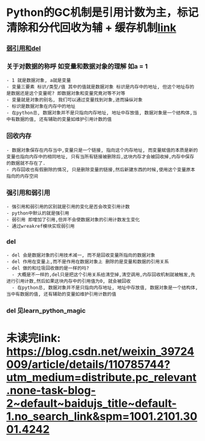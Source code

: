 # Python的GC机制是引用计数为主，标记清除和分代回收为辅 + 缓存机制[link](https://blog.csdn.net/qq_37388085/article/details/105852718)
### [弱引用和del](https://www.cnblogs.com/marsggbo/p/14831456.html)
### 关于对数据的称呼 如变量和数据对象的理解 如a = 1
    - 1 就是数据对象, a就是变量
    - 变量三要素 标识/类型/值 其中的值就是数据对象 标识是内存中的地址, 但这个地址存的是数据还是这个变量呢? 即数据对象和变量究竟对等不对等
    - 变量就是对象的别名, 我们可以通过变量找到对象,进而操纵对象
    - 标识是数据对象在内存中的地址
    - 在python总, 数据对象并不是只指向内存地址, 地址中存放值, 数据对象是一个结构体,当中有数据的值, 还有辅助的变量如维护引用计数的值
### 回收内存
    - 数据对象保存在内存当中,变量只是一个链接, 指向这个内存地址, 而变量赋值的本质是新的变量也指向内存中的相同地址, 只有当所有链接被删除后,这块内存才会被回收掉,内存中保存的数据就不存在了.
    - 内存回收也有假删除的情况, 只是删除变量的链接,然后新建东西的时候,使用这个变量原本指向的内存空间
### 强引用和弱引用
    - 强引用和弱引用的区别就是引用的变化是否会改变引用计数
    - python中默认的就是强引用
    - 弱引用 即增加了引用,但并不会使数据对象的引用计数发生变化
    - 通过wreakref模块实现弱引用
### del
    - del 会是数据对象的引用技术减一, 而不是回收变量所指向的数据对象
    - del 作用在变量上,而不是作用在数据对象上 删除的是变量和数据的引用关系
    - del 做的和垃圾回收做的是一样的吗?
      - 大概是不一样的,del只是把这个引用关系给清空掉,清空调用,内存回收机制就被触发,先进行引用计数,然后如果这块内存中的引用值为0, 就会被回收
      - 在python总, 数据对象并不是只指向内存地址, 地址中存放值, 数据对象是一个结构体,当中有数据的值, 还有辅助的变量如维护引用计数的值
### __del__ 见learn_python_magic

# 未读完link: https://blog.csdn.net/weixin_39724009/article/details/110785744?utm_medium=distribute.pc_relevant.none-task-blog-2~default~baidujs_title~default-1.no_search_link&spm=1001.2101.3001.4242